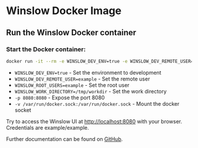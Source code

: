 # Winslow Docker Image
## Run the Winslow Docker container

### Start the Docker container:
```bash
docker run -it --rm -e WINSLOW_DEV_ENV=true -e WINSLOW_DEV_REMOTE_USER=example -e WINSLOW_ROOT_USERS=example -e WINSLOW_WORK_DIRECTORY=/tmp/workdir -p 8080:8080 -v /var/run/docker.sock:/var/run/docker.sock docker.io/itdesigners1/winslow:latest
```

- `WINSLOW_DEV_ENV=true` - Set the environment to development
- `WINSLOW_DEV_REMOTE_USER=example` - Set the remote user
- `WINSLOW_ROOT_USERS=example` - Set the root user
- `WINSLOW_WORK_DIRECTORY=/tmp/workdir` - Set the work directory
- `-p 8080:8080` - Expose the port 8080
- `-v /var/run/docker.sock:/var/run/docker.sock` - Mount the docker socket

Try to access the Winslow UI at [http://localhost:8080](http://localhost:8080) with your browser. <br>
Credentials are example/example.

Further documentation can be found on [GitHub](https://github.com/IT-Designers/winslow/tree/2024.1).
